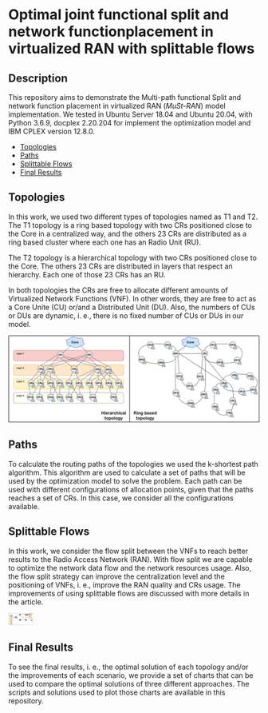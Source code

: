 # Optimal joint functional split and network functionplacement in virtualized RAN with splittable flows

## Description
This repository aims to demonstrate the Multi-path functional Split and network function placement in virtualized RAN (*MuSt-RAN*) model implementation. We tested in Ubuntu Server 18.04 and Ubuntu 20.04, with Python 3.6.9, docplex 2.20.204 for implement the optimization model and IBM CPLEX version 12.8.0.

- [Topologies](#topologies)
- [Paths](#paths)
- [Splittable Flows](#splittable-flows)
- [Final Results](#final-results)

## Topologies

In this work, we used two different types of topologies named as T1 and T2. The T1 topology is a ring based topology with two CRs positioned close to the Core in a centralized way, and the others 23 CRs are distributed as a ring based cluster where each one has an Radio Unit (RU). 

The T2 topology is a hierarchical topology with two CRs positioned close to the Core. The others 23 CRs are distributed in layers that respect an hierarchy. Each one of those 23 CRs has an RU.

In both topologies the CRs are free to allocate different amounts of Virtualized Network Functions (VNF).  In other words, they are free to act as a Core Unite (CU) or/and a Distributed Unit (DU). Also, the numbers of CUs or DUs are dynamic, i. e., there is no fixed number of CUs or DUs in our model. 

![topo_fig](https://github.com/LABORA-INF-UFG/paper-GLCK-2021/blob/main/figure_topology.png)

## Paths

To calculate the routing paths of the topologies we used the k-shortest path algorithm. This algorithm are used to calculate a set of paths that will be used by the optimization model to solve the problem. Each path can be used with different configurations of allocation points, given that the paths reaches a set of CRs. In this case, we consider all the configurations available. 

## Splittable Flows

In this work, we consider the flow split between the VNFs to reach better results to the Radio Access Network (RAN). With flow split we are capable to optimize the network data flow and the network resources usage. Also, the flow split strategy can improve the centralization level and the positioning of VNFs, i. e., improve the RAN quality and CRs usage. The improvements of using splittable flows are discussed with more details in the article.

<img src="https://github.com/LABORA-INF-UFG/paper-GLCK-2021/blob/main/git%20flow%20split.png" alt="flow split" width="50">

## Final Results

To see the final results, i. e., the optimal solution of each topology and/or the improvements of each scenario, we provide a set of charts that can be used to compare the optimal solutions of three different approaches. The scripts and solutions used to plot those charts are available in this repository.
